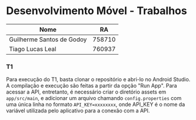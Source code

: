 # Desenvolvimento Móvel - Trabalhos

|           Nome            |   RA   |
|---------------------------|--------|
| Guilherme Santos de Godoy | 758710 |
| Tiago Lucas Leal          | 760937 |

### T1
Para execução do T1, basta clonar o repositório e abri-lo no Android Studio. A compilação e execução são feitas a partir da opção "Run App". Para acessar a API, entretanto, é necessário criar o diretório assets em `app/src/main`, e adicionar um arquivo chamando `config.properties` com uma única linha no formato `API_KEY=xxxxxxxx`, onde API_KEY é o nome da variável utilizada pelo aplicativo para a conexão com a API.

